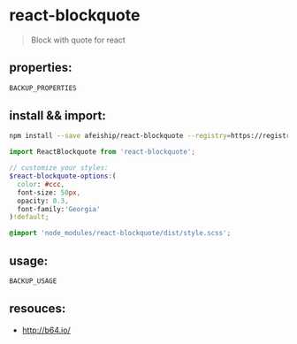 # react-blockquote
> Block with quote for react

## properties:
```javascript
BACKUP_PROPERTIES
```

## install && import:
```bash
npm install --save afeiship/react-blockquote --registry=https://registry.npm.taobao.org
```

```js
import ReactBlockquote from 'react-blockquote';
```

```scss
// customize your styles:
$react-blockquote-options:(
  color: #ccc,
  font-size: 50px,
  opacity: 0.3,
  font-family:'Georgia'
)!default;

@import 'node_modules/react-blockquote/dist/style.scss';
```


## usage:
```jsx
BACKUP_USAGE
```

## resouces:
+ http://b64.io/

